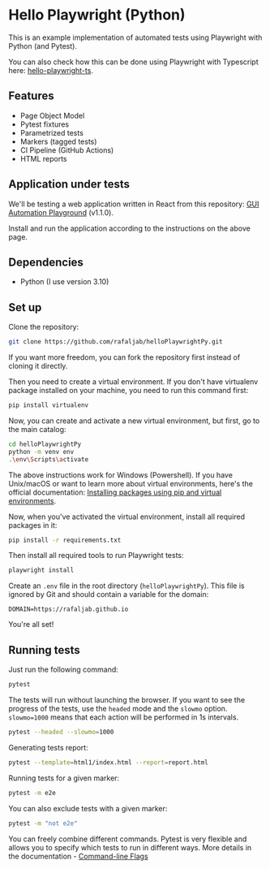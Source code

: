 # Hello Playwright (Python)
This is an example implementation of automated tests using Playwright with Python (and Pytest).

You can also check how this can be done using Playwright with Typescript here: [hello-playwright-ts](https://github.com/rafaljab/hello-playwright-ts).

## Features
* Page Object Model
* Pytest fixtures
* Parametrized tests
* Markers (tagged tests)
* CI Pipeline (GitHub Actions)
* HTML reports

## Application under tests
We'll be testing a web application written in React from this repository: [GUI Automation Playground](https://github.com/rafaljab/gui-automation-playground) (v1.1.0).

Install and run the application according to the instructions on the above page.

## Dependencies
* Python (I use version 3.10)

## Set up
Clone the repository:
```bash
git clone https://github.com/rafaljab/helloPlaywrightPy.git
```
If you want more freedom, you can fork the repository first instead of cloning it directly.

Then you need to create a virtual environment.
If you don't have virtualenv package installed on your machine, you need to run this command first:
```bash
pip install virtualenv
```
Now, you can create and activate a new virtual environment, but first, go to the main catalog:
```bash
cd helloPlaywrightPy
python -m venv env
.\env\Scripts\activate
```
The above instructions work for Windows (Powershell). If you have Unix/macOS or want to learn more about virtual environments, here's the official documentation: [Installing packages using pip and virtual environments](https://packaging.python.org/en/latest/guides/installing-using-pip-and-virtual-environments/).

Now, when you've activated the virtual environment, install all required packages in it:
```bash
pip install -r requirements.txt
```

Then install all required tools to run Playwright tests:
```bash
playwright install
```

Create an `.env` file in the root directory (`helloPlaywrightPy`).
This file is ignored by Git and should contain a variable for the domain:
```
DOMAIN=https://rafaljab.github.io
```

You're all set!

## Running tests

Just run the following command:
```bash
pytest
```

The tests will run without launching the browser.
If you want to see the progress of the tests, use the `headed` mode and the `slowmo` option.
`slowmo=1000` means that each action will be performed in 1s intervals.

```bash
pytest --headed --slowmo=1000
```

Generating tests report:
```bash
pytest --template=html1/index.html --report=report.html
```

Running tests for a given marker:
```bash
pytest -m e2e
```

You can also exclude tests with a given marker:
```bash
pytest -m "not e2e"
```

You can freely combine different commands.
Pytest is very flexible and allows you to specify which tests to run in different ways.
More details in the documentation - [Command-line Flags](https://docs.pytest.org/en/stable/reference/reference.html#command-line-flags)
